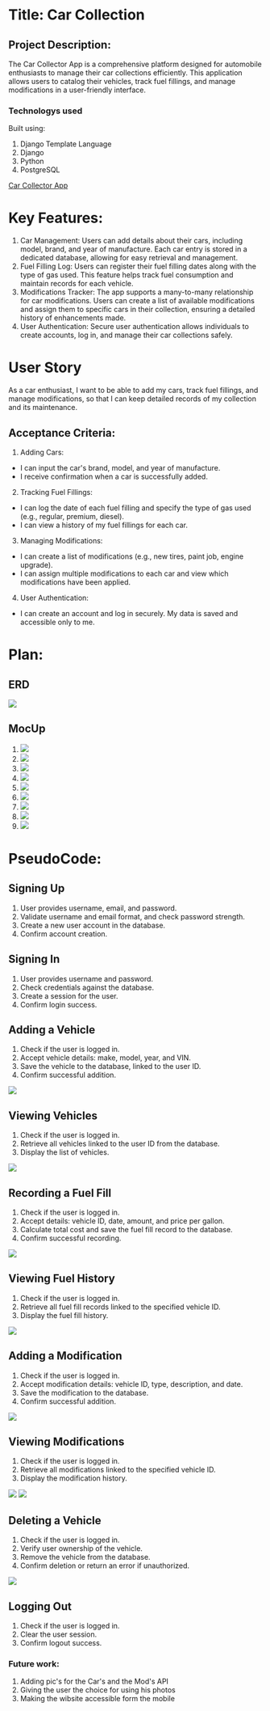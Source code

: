 # Title: Car Collection

## Project Description:
The Car Collector App is a comprehensive platform designed for automobile enthusiasts to manage their car collections efficiently. This application allows users to catalog their vehicles, track fuel fillings, and manage modifications in a user-friendly interface.

### Technologys used 
Built using:
1. Django Template Language
2. Django
3. Python
4. PostgreSQL

<a href="https://yousif-carcollector-37378582a48d.herokuapp.com/">Car Collector App</a>

# Key Features:
1. Car Management: 
Users can add details about their cars, including model, brand, and year of manufacture. Each car entry is stored in a dedicated database, allowing for easy retrieval and management.
2. Fuel Filling Log: 
Users can register their fuel filling dates along with the type of gas used. This feature helps track fuel consumption and maintain records for each vehicle.
3. Modifications Tracker: 
The app supports a many-to-many relationship for car modifications. Users can create a list of available modifications and assign them to specific cars in their collection, ensuring a detailed history of enhancements made.
4. User Authentication: 
Secure user authentication allows individuals to create accounts, log in, and manage their car collections safely.


# User Story
As a car enthusiast,
I want to be able to add my cars, track fuel fillings, and manage modifications,
so that I can keep detailed records of my collection and its maintenance.


## Acceptance Criteria:
1. Adding Cars:
- I can input the car's brand, model, and year of manufacture.
- I receive confirmation when a car is successfully added.
2. Tracking Fuel Fillings:
- I can log the date of each fuel filling and specify the type of gas used (e.g., regular, premium, diesel).
- I can view a history of my fuel fillings for each car.
3. Managing Modifications:
- I can create a list of modifications (e.g., new tires, paint job, engine upgrade).
- I can assign multiple modifications to each car and view which modifications have been applied.
4. User Authentication:
- I can create an account and log in securely.
My data is saved and accessible only to me.

# Plan:
## ERD
<img src="/Public/Plan/imgs/ERD/Screenshot 2024-12-04 135443.png">

## MocUp
1. <img src="/Public/Plan/imgs/MocUp/index.png" >
2. <img src="/Public/Plan/imgs/MocUp/SignUp.png" >
3. <img src="/Public/Plan/imgs/MocUp/SignIn.png" >
4. <img src="/Public/Plan/imgs/MocUp/Home.png" >
5. <img src="/Public/Plan/imgs/MocUp/AddCar.png" >
6. <img src="/Public/Plan/imgs/MocUp/Show.png" >
7. <img src="/Public/Plan/imgs/MocUp/Update.png" >
8. <img src="/Public/Plan/imgs/MocUp/Delete.png" >
9. <img src="/Public/Plan/imgs/MocUp/AddMod.png" >


# PseudoCode:
## Signing Up 
1. User provides username, email, and password.
2. Validate username and email format, and check password strength.
3. Create a new user account in the database.
4. Confirm account creation.

## Signing In
1. User provides username and password.
2. Check credentials against the database.
3. Create a session for the user.
4. Confirm login success.

## Adding a Vehicle
1. Check if the user is logged in.
2. Accept vehicle details: make, model, year, and VIN.
3. Save the vehicle to the database, linked to the user ID.
4. Confirm successful addition.
<img src="/Public/code_p/addCar.png" >

## Viewing Vehicles
1. Check if the user is logged in.
2. Retrieve all vehicles linked to the user ID from the database.
3. Display the list of vehicles.

<img src="/Public/code_p/carList.png" >


## Recording a Fuel Fill
1. Check if the user is logged in.
2. Accept details: vehicle ID, date, amount, and price per gallon.
3. Calculate total cost and save the fuel fill record to the database.
4. Confirm successful recording.
<img src="/Public/code_p/addFilling.png" >

## Viewing Fuel History
1. Check if the user is logged in.
2. Retrieve all fuel fill records linked to the specified vehicle ID.
3. Display the fuel fill history.
<img src="/Public/code_p/fillingDates.png" >

## Adding a Modification
1. Check if the user is logged in.
2. Accept modification details: vehicle ID, type, description, and date.
3. Save the modification to the database.
4. Confirm successful addition.
<img src="/Public/code_p/addMod.png" >

## Viewing Modifications
1. Check if the user is logged in.
2. Retrieve all modifications linked to the specified vehicle ID.
3. Display the modification history.
<img src="/Public/code_p/modListCarHave.png" >
<img src="/Public/code_p/modRemain.png" >

## Deleting a Vehicle
1. Check if the user is logged in.
2. Verify user ownership of the vehicle.
3. Remove the vehicle from the database.
4. Confirm deletion or return an error if unauthorized.
<img src="/Public/code_p/carDelete.png" >

## Logging Out
1. Check if the user is logged in.
2. Clear the user session.
3. Confirm logout success.


### Future work:
1. Adding pic's for the Car's and the Mod's API
2. Giving the user the choice for using his photos 
3. Making the wibsite accessible form the mobile